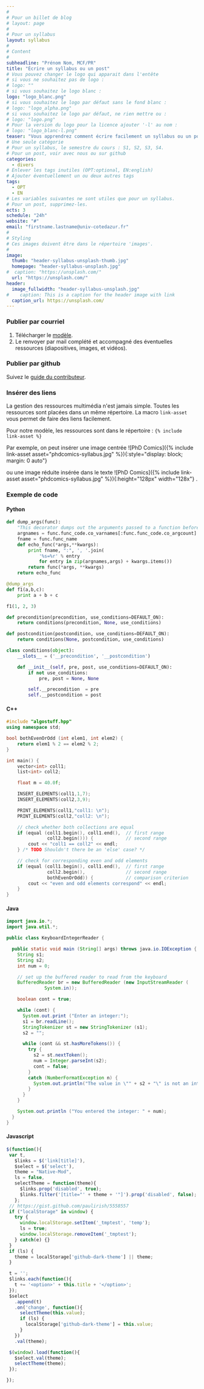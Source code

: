 ```yaml
---
#
# Pour un billet de blog
# layout: page
#
# Pour un syllabus
layout: syllabus
#
# Content
#
subheadline: "Prénom Nom, MCF/PR"
title: "Écrire un syllabus ou un post"
# Vous pouvez changer le logo qui apparait dans l'entête
# si vous ne souhaitez pas de logo :
# logo: ""
# si vous souhaitez le logo blanc :
logo: "logo_blanc.png"
# si vous souhaitez le logo par défaut sans le fond blanc :
# logo: "logo_alpha.png"
# si vous souhaitez le logo par défaut, ne rien mettre ou :
# logo: "logo.png"
# Pour la version du logo pour la licence ajouter '-l' au nom :
# logo: "logo_blanc-l.png"
teaser: "Vous apprendrez comment écrire facilement un syllabus ou un post, puis à le publier par courriel ou directement par github."
# Une seule catégorie
# Pour un syllabus, le semestre du cours : S1, S2, S3, S4.
# Pour un post, voir avec nous ou sur github
categories:
  - divers
# Enlever les tags inutiles (OPT:optional, EN:english)
# Ajouter éventuellement un ou deux autres tags
tags:
  - OPT
  - EN
# Les variables suivantes ne sont utiles que pour un syllabus.
# Pour un post, supprimez-les.
ects: 3
schedule: "24h"
website: "#"
email: "firstname.lastname@univ-cotedazur.fr"
#
# Styling
# Ces images doivent être dans le répertoire 'images'.
#
image:
  thumb: "header-syllabus-unsplash-thumb.jpg"
  homepage: "header-syllabus-unsplash.jpg"
#  caption: "https://unsplash.com/"
  url: "https://unsplash.com/"
header:
  image_fullwidth: "header-syllabus-unsplash.jpg"
#    caption: This is a caption for the header image with link
  caption_url: https://unsplash.com/  
---
```


###  Publier par courriel ###

 1. Télécharger le [modèle](https://raw.githubusercontent.com/arnaud-m/master-info/master-info/_posts/divers/2018-09-06-modele-syllabus.md).
 2. Le renvoyer par mail complété et accompagné des éventuelles ressources (diapositives, images, et vidéos).

###  Publier par github ###

Suivez le [guide du contributeur](https://github.com/arnaud-m/master-info/blob/master-info/CONTRIBUTING.md).

### Insérer des liens

La gestion des ressources multimédia n'est jamais simple.
Toutes les ressources sont placées dans un même répertoire. 
La macro `link-asset` vous permet de faire des liens facilement.

Pour notre modèle, les ressources sont dans le répertoire :
```{% include link-asset %}```


Par exemple, on peut insérer une image centrée
![PhD Comics]({% include link-asset asset="phdcomics-syllabus.jpg" %}){:style="display: block; margin: 0 auto"}

ou une image réduite insérée dans le texte
![PhD Comics]({% include link-asset asset="phdcomics-syllabus.jpg" %}){:height="128px" width="128x"}
.

### Exemple de code

#### Python
```python
def dump_args(func):
    "This decorator dumps out the arguments passed to a function before calling it"
    argnames = func.func_code.co_varnames[:func.func_code.co_argcount]
    fname = func.func_name
    def echo_func(*args,**kwargs):
        print fname, ":", ', '.join(
            '%s=%r' % entry
            for entry in zip(argnames,args) + kwargs.items())
        return func(*args, **kwargs)
    return echo_func

@dump_args
def f1(a,b,c):
    print a + b + c

f1(1, 2, 3)

def precondition(precondition, use_conditions=DEFAULT_ON):
    return conditions(precondition, None, use_conditions)

def postcondition(postcondition, use_conditions=DEFAULT_ON):
    return conditions(None, postcondition, use_conditions)

class conditions(object):
    __slots__ = ('__precondition', '__postcondition')

    def __init__(self, pre, post, use_conditions=DEFAULT_ON):
        if not use_conditions:
            pre, post = None, None

        self.__precondition  = pre
        self.__postcondition = post
```

#### C++

```c++
#include "algostuff.hpp"
using namespace std;

bool bothEvenOrOdd (int elem1, int elem2) {
    return elem1 % 2 == elem2 % 2;
}

int main() {
    vector<int> coll1;
    list<int> coll2;

    float m = 40.0f;

    INSERT_ELEMENTS(coll1,1,7);
    INSERT_ELEMENTS(coll2,3,9);

    PRINT_ELEMENTS(coll1,"coll1: \n");
    PRINT_ELEMENTS(coll2,"coll2: \n");

    // check whether both collections are equal
    if (equal (coll1.begin(), coll1.end(),  // first range
               coll2.begin())) {            // second range
        cout << "coll1 == coll2" << endl;
    } /* TODO Shouldn't there be an 'else' case? */

    // check for corresponding even and odd elements
    if (equal (coll1.begin(), coll1.end(),  // first range
               coll2.begin(),               // second range
               bothEvenOrOdd)) {            // comparison criterion
        cout << "even and odd elements correspond" << endl;
    }
}
```

#### Java
```java
import java.io.*;
import java.util.*;

public class KeyboardIntegerReader {

  public static void main (String[] args) throws java.io.IOException {
    String s1;
    String s2;
    int num = 0;

    // set up the buffered reader to read from the keyboard
    BufferedReader br = new BufferedReader (new InputStreamReader (
              System.in));

    boolean cont = true;

    while (cont) {
      System.out.print ("Enter an integer:");
      s1 = br.readLine();
      StringTokenizer st = new StringTokenizer (s1);
      s2 = "";

      while (cont && st.hasMoreTokens()) {
        try {
          s2 = st.nextToken();
          num = Integer.parseInt(s2);
          cont = false;
        }
        catch (NumberFormatException n) {
          System.out.println("The value in \"" + s2 + "\" is not an integer");
        }
      }
    }

    System.out.println ("You entered the integer: " + num);
  }
}
```

#### Javascript
```javascript
$(function(){
 var t,
   $links = $('link[title]'),
   $select = $('select'),
   theme = "Native-Mod",
   ls = false,
   selectTheme = function(theme){
     $links.prop('disabled', true);
     $links.filter('[title="' + theme + '"]').prop('disabled', false);
   };
 // https://gist.github.com/paulirish/5558557
 if ("localStorage" in window) {
   try {
     window.localStorage.setItem('_tmptest', 'temp');
     ls = true;
     window.localStorage.removeItem('_tmptest');
   } catch(e) {}
 }
 if (ls) {
   theme = localStorage['github-dark-theme'] || theme;
 }

 t = '';
 $links.each(function(){
   t += '<option>' + this.title + '</option>';
 });
 $select
   .append(t)
   .on('change', function(){
     selectTheme(this.value);
     if (ls) {
       localStorage['github-dark-theme'] = this.value;
     }
   })
   .val(theme);

 $(window).load(function(){
   $select.val(theme);
   selectTheme(theme);
 });

});
```

